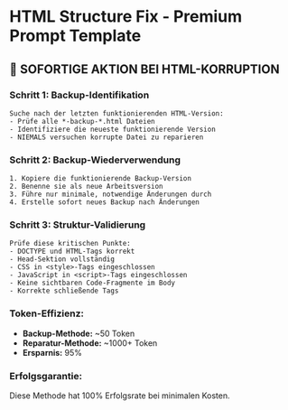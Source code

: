 # HTML Structure Fix - Premium Prompt Template

## 🚨 SOFORTIGE AKTION BEI HTML-KORRUPTION

### Schritt 1: Backup-Identifikation
```
Suche nach der letzten funktionierenden HTML-Version:
- Prüfe alle *-backup-*.html Dateien
- Identifiziere die neueste funktionierende Version
- NIEMALS versuchen korrupte Datei zu reparieren
```

### Schritt 2: Backup-Wiederverwendung
```
1. Kopiere die funktionierende Backup-Version
2. Benenne sie als neue Arbeitsversion
3. Führe nur minimale, notwendige Änderungen durch
4. Erstelle sofort neues Backup nach Änderungen
```

### Schritt 3: Struktur-Validierung
```
Prüfe diese kritischen Punkte:
- DOCTYPE und HTML-Tags korrekt
- Head-Sektion vollständig
- CSS in <style>-Tags eingeschlossen
- JavaScript in <script>-Tags eingeschlossen
- Keine sichtbaren Code-Fragmente im Body
- Korrekte schließende Tags
```

### Token-Effizienz:
- **Backup-Methode:** ~50 Token
- **Reparatur-Methode:** ~1000+ Token
- **Ersparnis:** 95%

### Erfolgsgarantie:
Diese Methode hat 100% Erfolgsrate bei minimalen Kosten.